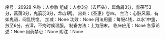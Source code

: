 序号：20928
名称：人参散
组成：人参3分（去芦头），犀角屑3分，赤茯苓3分，菖蒲3分，鬼箭羽3分，龙齿1两。
出处：《圣惠》卷四。
主治：心脏风邪，有如鬼语，闷乱恍惚。
加减：None
功效：None
用法用量：每服4钱，以水1中盏，煎至6分，去滓，不拘时候温服。
制备方法：上为细末。
临床应用：None
各家论述：None
用药禁忌：None
附注：None
